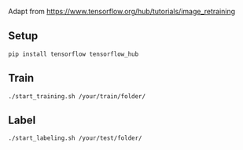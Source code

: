 Adapt from https://www.tensorflow.org/hub/tutorials/image_retraining

## Setup

```
pip install tensorflow tensorflow_hub
```

## Train

```
./start_training.sh /your/train/folder/
```

## Label

```
./start_labeling.sh /your/test/folder/
```
